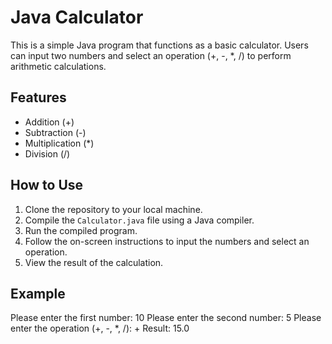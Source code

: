 # Java Calculator

This is a simple Java program that functions as a basic calculator. Users can input two numbers and select an operation (+, -, *, /) to perform arithmetic calculations.

## Features

- Addition (+)
- Subtraction (-)
- Multiplication (*)
- Division (/)

## How to Use

1. Clone the repository to your local machine.
2. Compile the `Calculator.java` file using a Java compiler.
3. Run the compiled program.
4. Follow the on-screen instructions to input the numbers and select an operation.
5. View the result of the calculation.

## Example

Please enter the first number: 10
Please enter the second number: 5
Please enter the operation (+, -, *, /): +
Result: 15.0

